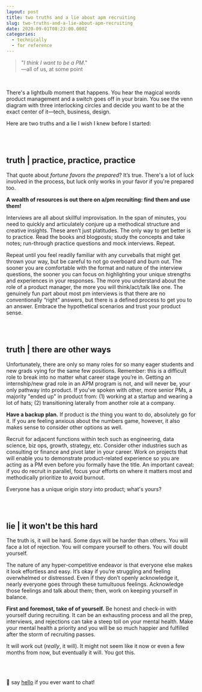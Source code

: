 ```yaml
---
layout: post
title: two truths and a lie about apm recruiting
slug: two-truths-and-a-lie-about-apm-recruiting
date: 2020-09-01T08:23:00.000Z
categories:
  - technically
  - for reference
---
```


> "*I think I want to be a PM*." <br /> —all of us, at some point

<br />

There's a lightbulb moment that happens. You hear the magical words product management and a switch goes off in your brain. You see the venn diagram with three interlocking circles and decide you want to be at the exact center of it—tech, business, design. 

Here are two truths and a lie I wish I knew before I started:

<!--more-->

<br />
<br />

## truth | practice, practice, practice

That quote about *fortune favors the prepared*? It’s true. There's a lot of luck involved in the process, but luck only works in your favor if you're prepared too. 

**A wealth of resources is out there on a/pm recruiting: find them and use them!**

Interviews are all about skillful improvisation. In the span of minutes, you need to quickly and articulately conjure up a methodical structure and creative insights. These aren’t just platitudes. The only way to get better is to practice. Read the books and blogposts; study the concepts and take notes; run-through practice questions and mock interviews. Repeat. 

Repeat until you feel readily familiar with any curveballs that might get thrown your way, but be careful to not go overboard and burn out. The sooner you are comfortable with the format and nature of the interview questions, the sooner you can focus on highlighting your unique strengths and experiences in your responses. The more you understand about the role of a product manager, the more you will think/act/talk like one. The genuinely fun part about most pm interviews is that there are no conventionally “right” answers, but there is a defined process to get you to an answer. Embrace the hypothetical scenarios and trust your product sense.

<br />
<br />

## truth | there are other ways

Unfortunately, there are only so many roles for so many eager students and new grads vying for the same few positions. Remember: this is a difficult role to break into no matter what career stage you’re in. Getting an internship/new grad role in an APM program is not, and will never be, your only pathway into product. If you've spoken with other, more senior PMs, a majority "ended up" in product from: (1) working at a startup and wearing a lot of hats; (2) transitioning laterally from another role at a company.

**Have a backup plan.** If product is *the* thing you want to do, absolutely go for it. If you are feeling anxious about the numbers game, however, it also makes sense to consider other options as well. 

Recruit for adjacent functions within tech such as engineering, data science, biz ops, growth, strategy, etc. Consider other industries such as consulting or finance and pivot later in your career. Work on projects that will enable you to demonstrate product-related experience so you are acting as a PM even before you formally have the title. An important caveat: if you do recruit in parallel, focus your efforts on where it matters most and methodically prioritize to avoid burnout.

Everyone has a unique origin story into product; what's yours?

<br />
<br />

## lie | it won't be this hard

The truth is, it will be hard. Some days will be harder than others. You will face a lot of rejection. You will compare yourself to others. You will doubt yourself.

The nature of any hyper-competitive endeavor is that everyone else makes it look effortless and easy. It’s okay if you’re struggling and feeling overwhelmed or distressed. Even if they don’t openly acknowledge it, nearly everyone goes through these tumultuous feelings. Acknowledge those feelings and talk about them; then, work on keeping yourself in balance.

**First and foremost, take of of yourself.** Be honest and check-in with yourself during recruiting. It can be an exhausting process and all the prep, interviews, and rejections can take a steep toll on your mental health. Make your mental health a priority and you will be so much happier and fulfilled after the storm of recruiting passes.

It will work out (*really*, it will). It might not seem like it now or even a few months from now, but eventually it will. You got this.

<br />
<br />

🌟 say [hello](https://twitter.com/kluo25) if you ever want to chat!

<br />